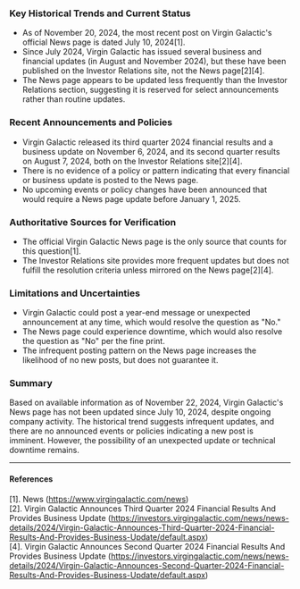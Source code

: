 ### Key Historical Trends and Current Status

- As of November 20, 2024, the most recent post on Virgin Galactic's official News page is dated July 10, 2024[1].
- Since July 2024, Virgin Galactic has issued several business and financial updates (in August and November 2024), but these have been published on the Investor Relations site, not the News page[2][4].
- The News page appears to be updated less frequently than the Investor Relations section, suggesting it is reserved for select announcements rather than routine updates.

### Recent Announcements and Policies

- Virgin Galactic released its third quarter 2024 financial results and a business update on November 6, 2024, and its second quarter results on August 7, 2024, both on the Investor Relations site[2][4].
- There is no evidence of a policy or pattern indicating that every financial or business update is posted to the News page.
- No upcoming events or policy changes have been announced that would require a News page update before January 1, 2025.

### Authoritative Sources for Verification

- The official Virgin Galactic News page is the only source that counts for this question[1].
- The Investor Relations site provides more frequent updates but does not fulfill the resolution criteria unless mirrored on the News page[2][4].

### Limitations and Uncertainties

- Virgin Galactic could post a year-end message or unexpected announcement at any time, which would resolve the question as "No."
- The News page could experience downtime, which would also resolve the question as "No" per the fine print.
- The infrequent posting pattern on the News page increases the likelihood of no new posts, but does not guarantee it.

### Summary

Based on available information as of November 22, 2024, Virgin Galactic's News page has not been updated since July 10, 2024, despite ongoing company activity. The historical trend suggests infrequent updates, and there are no announced events or policies indicating a new post is imminent. However, the possibility of an unexpected update or technical downtime remains.

---

#### References

[1]. News (https://www.virgingalactic.com/news)  
[2]. Virgin Galactic Announces Third Quarter 2024 Financial Results And Provides Business Update (https://investors.virgingalactic.com/news/news-details/2024/Virgin-Galactic-Announces-Third-Quarter-2024-Financial-Results-And-Provides-Business-Update/default.aspx)  
[4]. Virgin Galactic Announces Second Quarter 2024 Financial Results And Provides Business Update (https://investors.virgingalactic.com/news/news-details/2024/Virgin-Galactic-Announces-Second-Quarter-2024-Financial-Results-And-Provides-Business-Update/default.aspx)